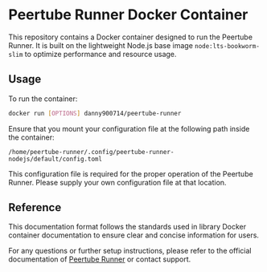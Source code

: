 # Peertube Runner Docker Container

This repository contains a Docker container designed to run the Peertube Runner. It is built on the lightweight Node.js base image `node:lts-bookworm-slim` to optimize performance and resource usage.

## Usage

To run the container:

```sh
docker run [OPTIONS] danny900714/peertube-runner
```

Ensure that you mount your configuration file at the following path inside the container:

```
/home/peertube-runner/.config/peertube-runner-nodejs/default/config.toml
```

This configuration file is required for the proper operation of the Peertube Runner. Please supply your own configuration file at that location.

## Reference

This documentation format follows the standards used in library Docker container documentation to ensure clear and concise information for users.

For any questions or further setup instructions, please refer to the official documentation of [Peertube Runner](https://github.com/peertube/peertube-runner) or contact support.
